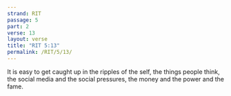 ```yaml
---
strand: RIT
passage: 5
part: 2
verse: 13
layout: verse
title: "RIT 5:13"
permalink: /RIT/5/13/
---
```

It is easy to get caught up in the ripples of the self, the things people think, the social media and the social pressures, the money and the power and the fame.
